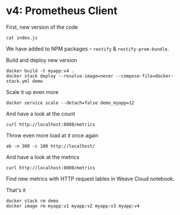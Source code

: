 # v4: Prometheus Client

First, new version of the code
```
cat index.js
```

We have added to NPM packages – `restify` & `restify-prom-bundle`.

Build and deploy new version
```
docker build -t myapp:v4 .
docker stack deploy --resolve-image=never --compose-file=docker-stack.yml demo
```

Scale it up even more
```
docker service scale --detach=false demo_myapp=12
```

And have a look at the count
```
curl http://localhost:8080/metrics
```

Throw even more load at it once again
```
ab -n 300 -c 100 http://localhost/
```

And have a look at the metrics
```
curl http://localhost:8080/metrics
```

Find new metrics with HTTP request lables in Weave Cloud notebook.

That's it
```
docker stack rm demo
docker image rm myapp:v1 myapp:v2 myapp:v3 myapp:v4
```
